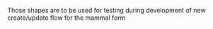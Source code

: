 Those shapes are to be used for testing during development of new create/update flow for the mammal form